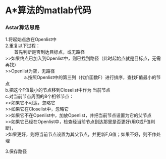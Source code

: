 # A*算法的matlab代码
### Astar算法思路<br>
1.将起始点放在Openlist中<br>
2.重复以下过程：<br>
　　首先判断是否到达目标点，或无路径<br>
    >>如果终点已加入到Openlist中，则已找到路径（此时起始点就是目标点，无需再找）<br>
    >>Openlist为空，无路径<br>
　　　　
  a.按照Openlist中的第三列（代价函数F）进行排序，查找F值最小的节点<br>
  b.把这个F值最小的节点移到Closelist中作为 当前节点<br>
  c.对当前节点周围的8个相邻节点：<br>
    >>如果它不可达，忽略它<br>
    >>如果它在Closelist中，忽略它<br>
    >>如果它不在Openlist中，加放Openlist，并把当前节点设置为它的父节点<br>
    >>如果它已经在Openlist中，检查经当前节点到达那里是否更好(用G或F值判断)，<br>
         >如果更好，则将当前节点设置为其父节点，并更新F,G值；如果不好，则不作处理<br>

3.保存路径
